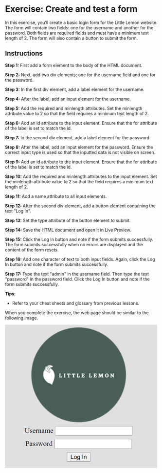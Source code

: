 # Exercise: Create and test a form

In this exercise, you’ll create a basic login form for the Little Lemon website. The form will contain two fields: one for the username and another for the password. Both fields are required fields and must have a minimum text length of 2. The form will also contain a button to submit the form.

## Instructions

__Step 1:__ First add a form element to the body of the HTML document.

__Step 2:__ Next, add two div elements; one for the username field and one for the password.

__Step 3:__ In the first div element, add a label element for the username.

__Step 4:__ After the label, add an input element for the username.

__Step 5:__ Add the required and minlength attributes. Set the minlength attribute value to 2 so that the field requires a minimum text length of 2.

__Step 6:__ Add an id attribute to the input element. Ensure that the for attribute of the label is set to match the id.

__Step 7:__ In the second div element, add a label element for the password.

__Step 8:__ After the label, add an input element for the password. Ensure the correct input type is used so that the inputted data is not visible on screen.

__Step 9:__ Add an id attribute to the input element. Ensure that the for attribute of the label is set to match the id.

__Step 10:__ Add the required and minlength attributes to the input element. Set the minlength attribute value to 2 so that the field requires a minimum text length of 2.

__Step 11:__ Add a name attribute to all input elements.

__Step 12:__ After the second div element, add a button element containing the text "Log In".

__Step 13:__ Set the type attribute of the button element to submit.

__Step 14:__ Save the HTML document and open it in Live Preview.

__Step 15:__ Click the Log In button and note if the form submits successfully. The form submits successfully when no errors are displayed and the content of the form resets.

__Step 16:__ Add one character of text to both input fields. Again, click the Log In button and note if the form submits successfully.

__Step 17:__ Type the text "admin" in the username field. Then type the text "password" in the password field. Click the Log In button and note if the form submits successfully.

__Tips:__ 

- Refer to your cheat sheets and glossary from previous lessons.

When you complete the exercise, the web page should be similar to the following image.

<img src="./img1.png" width=500>
